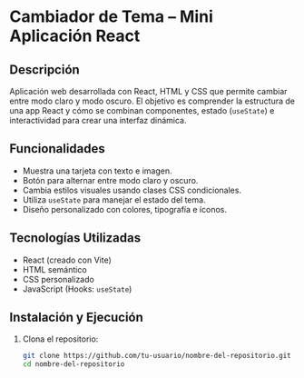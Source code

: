 #  Cambiador de Tema – Mini Aplicación React

## Descripción

Aplicación web desarrollada con React, HTML y CSS que permite cambiar entre modo claro y modo oscuro. El objetivo es comprender la estructura de una app React y cómo se combinan componentes, estado (`useState`) e interactividad para crear una interfaz dinámica.

##  Funcionalidades

- Muestra una tarjeta con texto e imagen.
- Botón para alternar entre modo claro y oscuro.
- Cambia estilos visuales usando clases CSS condicionales.
- Utiliza `useState` para manejar el estado del tema.
- Diseño personalizado con colores, tipografía e íconos.

##  Tecnologías Utilizadas

- React (creado con Vite)
- HTML semántico
- CSS personalizado
- JavaScript (Hooks: `useState`)

## Instalación y Ejecución

1. Clona el repositorio:
   ```bash
   git clone https://github.com/tu-usuario/nombre-del-repositorio.git
   cd nombre-del-repositorio

